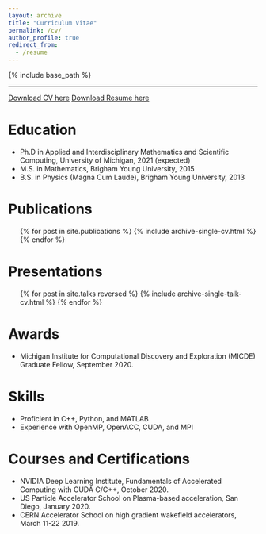 ```yaml
---
layout: archive
title: "Curriculum Vitae"
permalink: /cv/
author_profile: true
redirect_from:
  - /resume
---
```


{% include base_path %}

---
[Download CV here](http://RTSandberg.github.io/files/sandberg_cv.pdf)
[Download Resume here](http://RTSandberg.github.io/files/sandberg_resume.pdf)

Education
======
* Ph.D in Applied and Interdisciplinary Mathematics and Scientific Computing, University of Michigan, 2021 (expected)
* M.S. in Mathematics, Brigham Young University, 2015
* B.S. in Physics (Magna Cum Laude), Brigham Young University, 2013

Publications
======
  <ul>{% for post in site.publications %}
    {% include archive-single-cv.html %}
  {% endfor %}</ul>
  
Presentations
======
  <ul>{% for post in site.talks reversed %}
    {% include archive-single-talk-cv.html %}
  {% endfor %}</ul>
  
Awards
===
* Michigan Institute for Computational Discovery and Exploration (MICDE) Graduate Fellow, September 2020.
  
Skills
======
* Proficient in C++,  Python, and MATLAB
* Experience with OpenMP, OpenACC, CUDA, and MPI

Courses and Certifications
==========================
* NVIDIA Deep Learning Institute, Fundamentals of Accelerated Computing with CUDA C/C++, October 2020.
* US Particle Accelerator School on Plasma-based acceleration, San Diego, January 2020.
* CERN Accelerator School on high gradient wakefield accelerators, March 11-22 2019.
